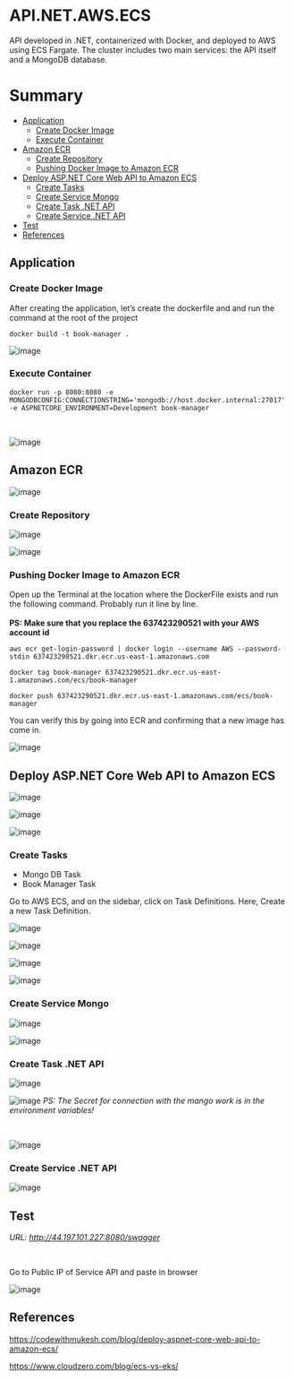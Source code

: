 # API.NET.AWS.ECS
API developed in .NET, containerized with Docker, and deployed to AWS using ECS Fargate. The cluster includes two main services: the API itself and a MongoDB database.

# Summary
- [Application](#application)
  - [Create Docker Image](#create-docker-image)
  - [Execute Container](#execute-container)
- [Amazon ECR](#amazon-ecr)
  - [Create Repository](#create-repository)
  - [Pushing Docker Image to Amazon ECR](#pushing-docker-image-to-amazon-ecr)
- [Deploy ASP.NET Core Web API to Amazon ECS](#deploy-aspnet-core-web-api-to-amazon-ecs)
  - [Create Tasks](#create-tasks)
  - [Create Service Mongo](#create-service-mongo)
  - [Create Task .NET API](#create-task-net-api)
  - [Create Service .NET API](#create-service-net-api)
- [Test](#test)
- [References](#references)




## Application

### Create Docker Image
After creating the application, let’s create the dockerfile and and run the command at the root of the project

```
docker build -t book-manager .
```

![image](https://github.com/user-attachments/assets/b3a30418-9006-40d0-8f9f-7682b90c435a)

### Execute Container
```
docker run -p 8080:8080 -e MONGODBCONFIG:CONNECTIONSTRING='mongodb://host.docker.internal:27017' -e ASPNETCORE_ENVIRONMENT=Development book-manager
```
</br>

![image](https://github.com/user-attachments/assets/0c65f354-efb3-407f-aed4-28372db0f0d2)


## Amazon ECR

![image](https://github.com/user-attachments/assets/0a764a2d-8e5c-4839-93d6-4ae536db2c11)



### Create Repository

![image](https://github.com/user-attachments/assets/08c862a3-6bef-4148-899f-601715e13f80)

![image](https://github.com/user-attachments/assets/da7e1a76-8836-4646-8fce-e91460a8cab7)

### Pushing Docker Image to Amazon ECR

Open up the Terminal at the location where the DockerFile exists and run the following command. Probably run it line by line.</br>
</br> **PS: Make sure that you replace the 637423290521 with your AWS account id**


```
aws ecr get-login-password | docker login --username AWS --password-stdin 637423290521.dkr.ecr.us-east-1.amazonaws.com
```


```
docker tag book-manager 637423290521.dkr.ecr.us-east-1.amazonaws.com/ecs/book-manager
```

```
docker push 637423290521.dkr.ecr.us-east-1.amazonaws.com/ecs/book-manager
```

You can verify this by going into ECR and confirming that a new image has come in.

![image](https://github.com/user-attachments/assets/edf2b424-1b8e-4578-8acc-e49544861389)

## Deploy ASP.NET Core Web API to Amazon ECS

![image](https://github.com/user-attachments/assets/52b2c329-9da3-4a08-8daf-4282cc5b2c8e)

![image](https://github.com/user-attachments/assets/373c79dc-43b9-4612-973e-4d962d76ad87)

![image](https://github.com/user-attachments/assets/a8dcff17-c784-45b4-8519-bf405f6594ed)


### Create Tasks
- Mongo DB Task
- Book Manager Task

Go to AWS ECS, and on the sidebar, click on Task Definitions. Here, Create a new Task Definition.

![image](https://github.com/user-attachments/assets/c337f25e-e0ff-4961-8752-62ccb3f8c4a9)

![image](https://github.com/user-attachments/assets/9325daec-d29d-40d0-a17d-904df79342de)

![image](https://github.com/user-attachments/assets/23df045e-415d-498b-adb5-6f3c2bdcff3f)

![image](https://github.com/user-attachments/assets/3ffe0c31-684a-459d-b7c6-1410b6e5274b)

### Create Service Mongo 

![image](https://github.com/user-attachments/assets/a1bf71f0-2859-426b-abe9-79ea5941cf5f)

![image](https://github.com/user-attachments/assets/e634bcf6-ba1d-4164-98f6-5c2ef9f63a62)

### Create Task .NET API 

![image](https://github.com/user-attachments/assets/6d953bda-33c1-4ca1-b058-1c8c11f76627)

![image](https://github.com/user-attachments/assets/22e3905d-ccaa-46b9-b855-2d813bbe7d61)
_PS: The Secret for connection with the mango work is in the environment variables!_

</br>

![image](https://github.com/user-attachments/assets/5d0074c5-108d-4eb0-b9ee-8cab23e57c48)

### Create Service .NET API 

![image](https://github.com/user-attachments/assets/4b8537e1-4d26-4628-b567-5828276b3bd5)


## Test

_URL: http://44.197.101.227:8080/swagger_

</br>

Go to Public IP of Service API and paste in browser
</br>

![image](https://github.com/user-attachments/assets/ddde160b-1939-41d1-aac6-f10eb376cce0)




## References
https://codewithmukesh.com/blog/deploy-aspnet-core-web-api-to-amazon-ecs/

https://www.cloudzero.com/blog/ecs-vs-eks/
